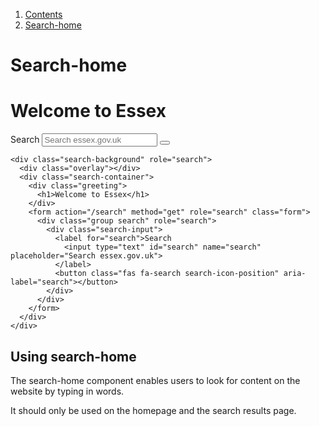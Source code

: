 <div class="breadcrumbs">
  <ol>
    <li><a href="/docs/core/contents">Contents</a></li>
    <li><a href="#">Search-home</a></li>
  </ol>
</div>

# Search-home

<div class="search-background" role="search">
  <div class="overlay"></div>
  <div class="search-container">
    <div class="greeting">
      <h1>Welcome to Essex</h1>
    </div>
    <form action="/search" method="get" role="search" class="form">
      <div class="group search" role="search">
        <div class="search-input">
          <label for="search">Search
            <input type="text" id="search" name="search" placeholder="Search essex.gov.uk">
          </label>
          <button class="fas fa-search search-icon-position" aria-label="search"></button>
        </div>
      </div>
    </form>
  </div>
</div>

    <div class="search-background" role="search">
      <div class="overlay"></div>
      <div class="search-container">
        <div class="greeting">
          <h1>Welcome to Essex</h1>
        </div>
        <form action="/search" method="get" role="search" class="form">
          <div class="group search" role="search">
            <div class="search-input">
              <label for="search">Search
                <input type="text" id="search" name="search" placeholder="Search essex.gov.uk">
              </label>
              <button class="fas fa-search search-icon-position" aria-label="search"></button>
            </div>
          </div>
        </form>
      </div>
    </div>

## Using search-home

The search-home component enables users to look for content on the website by typing in words.

It should only be used on the homepage and the search results page.
